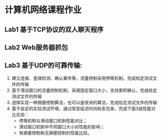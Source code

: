 # 计算机网络课程作业

## Lab1 基于TCP协议的双人聊天程序
## Lab2 Web服务器抓包
## Lab3 基于UDP的可靠传输:
   1. 建立连接、差错检测、确认重传等，流量控制采用停等机制，完成给定测试文件的传输
   2. 基于滑动窗口的流量控制机制，采用固定窗口大小，支持累积确认，完成给定测试文件的传输
   3. 选择实现一种拥塞控制算法，也可以是改进的算法，完成给定测试文件的传输
   4. 基于给定的实验测试环境，通过改变延迟时间和丢包率，完成下面3组性能对比实验：
        * 停等机制与滑动窗口机制性能对比；
        * 滑动窗口机制中不同窗口大小对性能的影响；
        * 有拥塞控制和无拥塞控制的性能比较。